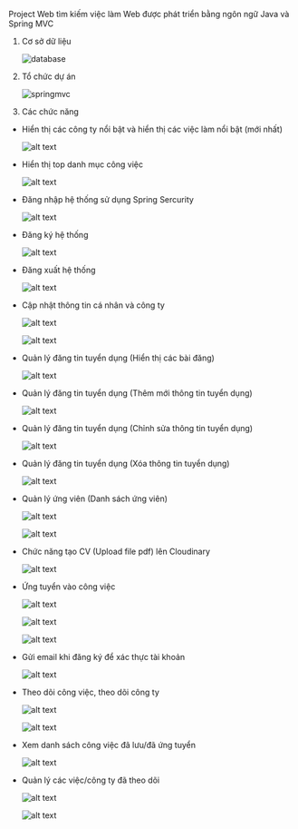 Project Web tìm kiếm việc làm
Web được phát triển bằng ngôn ngữ Java và Spring MVC
1. Cơ sở dữ liệu

    ![database](image/image.png)

2. Tổ chức dự án

    ![springmvc](image/image-1.png)

3. Các chức năng

 - Hiển thị các công ty nổi bật và hiển thị các việc làm nổi bật (mới nhất)
    
    ![alt text](image/image-2.png)

 - Hiển thị top danh mục công việc

    ![alt text](image/image-3.png)

 - Đăng nhập hệ thống sử dụng Spring Sercurity

    ![alt text](image/image-4.png)

 - Đăng ký hệ thống

    ![alt text](image/image-5.png)

 - Đăng xuất hệ thống

    ![alt text](image/image-6.png)

 - Cập nhật thông tin cá nhân và công ty

    ![alt text](image/image-7.png)

    ![alt text](image/image-8.png)

 - Quản lý đăng tin tuyển dụng (Hiển thị các bài đăng)

    ![alt text](image/image-9.png)

 - Quản lý đăng tin tuyển dụng (Thêm mới thông tin tuyển dụng)

    ![alt text](image/image-10.png)

 - Quản lý đăng tin tuyển dụng (Chỉnh sửa thông tin tuyển dụng)

    ![alt text](image/image-11.png)

 - Quản lý đăng tin tuyển dụng (Xóa thông tin tuyển dụng)

    ![alt text](image/image-12.png)

 - Quản lý ứng viên (Danh sách ứng viên)

    ![alt text](image/image-13.png)

    ![alt text](image/image-14.png)

 - Chức năng tạo CV (Upload file pdf) lên Cloudinary

    ![alt text](image/image-15.png)

 - Ứng tuyển vào công việc

    ![alt text](image/image-16.png)

    ![alt text](image/image-17.png)

    ![alt text](image/image-18.png)

 - Gửi email khi đăng ký để xác thực tài khoản

    ![alt text](image/image-19.png)

 - Theo dõi công việc, theo dõi công ty

    ![alt text](image/image-20.png)

    ![alt text](image/image-21.png)

 - Xem danh sách công việc đã lưu/đã ứng tuyển

    ![alt text](image/image-22.png)
 - Quản lý các việc/công ty đã theo dõi

    ![alt text](image/image-23.png)

    ![alt text](image/image-24.png)

